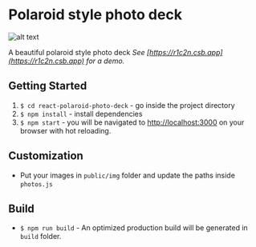 # Polaroid style photo deck

![alt text](https://github.com/ikefakis/react-polaroid-photo-deck/raw/master/docs/repository-image.png "Polaroid style photo deck")

A beautiful polaroid style photo deck
_See [https://r1c2n.csb.app](https://r1c2n.csb.app) for a demo._

## Getting Started

1. `$ cd react-polaroid-photo-deck` - go inside the project directory
2. `$ npm install` - install dependencies
3. `$ npm start` - you will be navigated to [http://localhost:3000](http://localhost:3000) on your browser with hot reloading.

## Customization

- Put your images in `public/img` folder and update the paths inside `photos.js`

## Build

- `$ npm run build` - An optimized production build will be generated in `build` folder.
